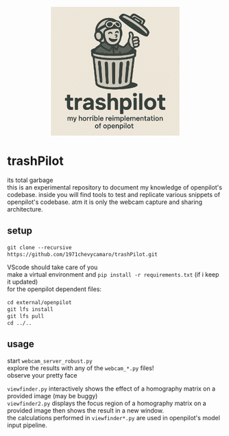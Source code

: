 <p align="center">
  <img src="assets/trashpilot_logo.png" alt="TrashPilot logo" width="300">
</p>

# trashPilot
its total garbage  
this is an experimental repository to document my knowledge of openpilot's codebase. inside you will find tools to test and replicate various snippets of openpilot's codebase. atm it is only the webcam capture and sharing architecture.

## setup
```
git clone --recursive https://github.com/1971chevycamaro/trashPilot.git
```  
VScode should take care of you  
make a virtual environment and `pip install -r requirements.txt` (if i keep it updated)  
for the openpilot dependent files:
```git clone --recursive https://github.com/you/trashPilot.git
cd external/openpilot
git lfs install
git lfs pull
cd ../..
```
## usage
start `webcam_server_robust.py`  
explore the results with any of the `webcam_*.py` files!  
observe your pretty face

`viewfinder.py` interactively shows the effect of a homography matrix on a provided image (may be buggy)  
`viewfinder2.py` displays the focus region of a homography matrix on a provided image then shows the result in a new window.  
the calculations performed in `viewfinder*.py` are used in openpilot's model input pipeline.